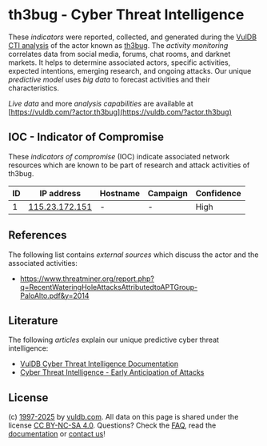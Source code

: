 # th3bug - Cyber Threat Intelligence

These _indicators_ were reported, collected, and generated during the [VulDB CTI analysis](https://vuldb.com/?kb.cti) of the actor known as [th3bug](https://vuldb.com/?actor.th3bug). The _activity monitoring_ correlates data from social media, forums, chat rooms, and darknet markets. It helps to determine associated actors, specific activities, expected intentions, emerging research, and ongoing attacks. Our unique _predictive model_ uses _big data_ to forecast activities and their characteristics.

_Live data_ and more _analysis capabilities_ are available at [https://vuldb.com/?actor.th3bug](https://vuldb.com/?actor.th3bug)

## IOC - Indicator of Compromise

These _indicators of compromise_ (IOC) indicate associated network resources which are known to be part of research and attack activities of th3bug.

ID | IP address | Hostname | Campaign | Confidence
-- | ---------- | -------- | -------- | ----------
1 | [115.23.172.151](https://vuldb.com/?ip.115.23.172.151) | - | - | High

## References

The following list contains _external sources_ which discuss the actor and the associated activities:

* https://www.threatminer.org/report.php?q=RecentWateringHoleAttacksAttributedtoAPTGroup-PaloAlto.pdf&y=2014

## Literature

The following _articles_ explain our unique predictive cyber threat intelligence:

* [VulDB Cyber Threat Intelligence Documentation](https://vuldb.com/?kb.cti)
* [Cyber Threat Intelligence - Early Anticipation of Attacks](https://www.scip.ch/en/?labs.20201022)

## License

(c) [1997-2025](https://vuldb.com/?kb.changelog) by [vuldb.com](https://vuldb.com/?kb.about). All data on this page is shared under the license [CC BY-NC-SA 4.0](https://creativecommons.org/licenses/by-nc-sa/4.0/). Questions? Check the [FAQ](https://vuldb.com/?kb.faq), read the [documentation](https://vuldb.com/?kb) or [contact us](https://vuldb.com/?contact)!
